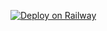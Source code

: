

[![Deploy on Railway](https://railway.app/button.svg)](https://railway.app/new/template?template=https://github.com/afnan007a/Railway-Abooz)
